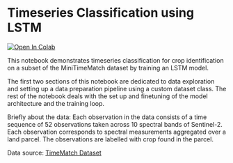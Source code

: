 # Timeseries Classification using LSTM

[![Open In Colab](https://colab.research.google.com/assets/colab-badge.svg)](https://colab.research.google.com/github/rajesvariparasa/timeseries-classification-lstm/blob/main/Timeseries_Classification.ipynb)

This notebook demonstrates timeseries classification for crop identification on a subset of the MiniTimeMatch dataset by training an LSTM model.

The first two sections of this notebook are dedicated to data exploration and setting up a data preparation pipeline using a custom dataset class. The rest of the notebook deals with the set up and finetuning of the model architecture and the training loop.

Briefly about the data: Each observation in the data consists of a time sequence of 52 observations taken across 10 spectral bands of Sentinel-2. Each observation corresponds to spectral measurements aggregated over a land parcel. The observations are labelled with crop found in the parcel.


Data source: [TimeMatch Dataset](https://zenodo.org/records/5636422)
